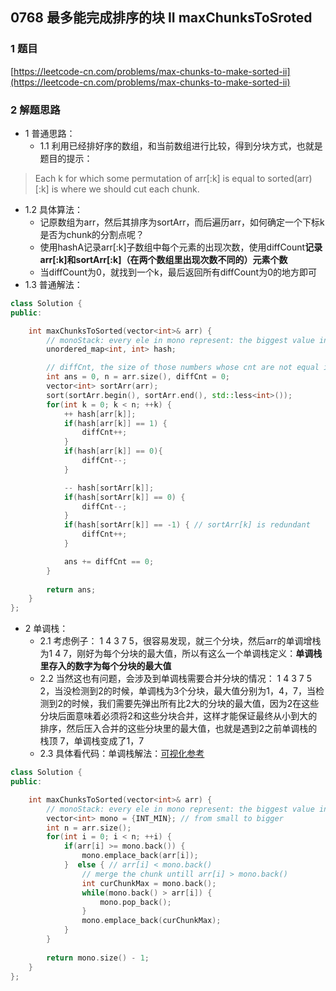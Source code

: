 ## 0768 最多能完成排序的块 II maxChunksToSroted

### 1 题目
[https://leetcode-cn.com/problems/max-chunks-to-make-sorted-ii](https://leetcode-cn.com/problems/max-chunks-to-make-sorted-ii)

### 2 解题思路
- 1 普通思路：
  - 1.1 利用已经排好序的数组，和当前数组进行比较，得到分块方式，也就是题目的提示：
> Each k for which some permutation of arr[:k] is equal to sorted(arr)[:k] is where we should cut each chunk.
  - 1.2 具体算法：
    - 记原数组为arr，然后其排序为sortArr，而后遍历arr，如何确定一个下标k是否为chunk的分割点呢？
    - 使用hashA记录arr[:k]子数组中每个元素的出现次数，使用diffCount**记录arr[:k]和sortArr[:k]（在两个数组里出现次数不同的）元素个数**
    - 当diffCount为0，就找到一个k，最后返回所有diffCount为0的地方即可
  - 1.3 普通解法：
```cpp
class Solution {
public:

    int maxChunksToSorted(vector<int>& arr) {
        // monoStack: every ele in mono represent: the biggest value in a chunk
        unordered_map<int, int> hash;

        // diffCnt, the size of those numbers whose cnt are not equal in arr[:k] and sortArr[:k]
        int ans = 0, n = arr.size(), diffCnt = 0;
        vector<int> sortArr(arr);
        sort(sortArr.begin(), sortArr.end(), std::less<int>());
        for(int k = 0; k < n; ++k) {
            ++ hash[arr[k]];
            if(hash[arr[k]] == 1) {
                diffCnt++;
            } 
            if(hash[arr[k]] == 0){
                diffCnt--;
            }

            -- hash[sortArr[k]];
            if(hash[sortArr[k]] == 0) {
                diffCnt--;
            } 
            if(hash[sortArr[k]] == -1) { // sortArr[k] is redundant
                diffCnt++;
            }

            ans += diffCnt == 0;
        }
        
        return ans;
    }
};
```

- 2 单调栈：
  - 2.1 考虑例子： 1 4 3 7 5，很容易发现，就三个分块，然后arr的单调增栈为1 4 7，刚好为每个分块的最大值，所以有这么一个单调栈定义：**单调栈里存入的数字为每个分块的最大值**
  - 2.2 当然这也有问题，会涉及到单调栈需要合并分块的情况： 1 4 3 7 5 2，当没检测到2的时候，单调栈为3个分块，最大值分别为1，4，7，当检测到2的时候，我们需要先弹出所有比2大的分块的最大值，因为2在这些分块后面意味着必须将2和这些分块合并，这样才能保证最终从小到大的排序，然后压入合并的这些分块里的最大值，也就是遇到2之前单调栈的栈顶 7，单调栈变成了1，7
  - 2.3 具体看代码：单调栈解法：[可视化参考](https://leetcode-cn.com/problems/max-chunks-to-make-sorted-ii/solution/768-zui-duo-neng-wan-cheng-pai-xu-de-kuai-iihua-do/#%E6%96%B9%E6%B3%95-2-%E5%8D%95%E8%B0%83%E9%80%92%E5%A2%9E%E6%A0%88)
``` cpp
class Solution {
public:

    int maxChunksToSorted(vector<int>& arr) {
        // monoStack: every ele in mono represent: the biggest value in a chunk
        vector<int> mono = {INT_MIN}; // from small to bigger
        int n = arr.size();
        for(int i = 0; i < n; ++i) {
            if(arr[i] >= mono.back()) {
                mono.emplace_back(arr[i]);
            }  else { // arr[i] < mono.back()
                // merge the chunk untill arr[i] > mono.back()
                int curChunkMax = mono.back();
                while(mono.back() > arr[i]) {
                    mono.pop_back();
                }
                mono.emplace_back(curChunkMax);
            }
        }
        
        return mono.size() - 1;
    }
};
```